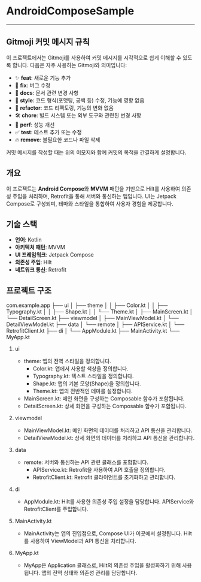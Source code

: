 # AndroidComposeSample

---

## Gitmoji 커밋 메시지 규칙

이 프로젝트에서는 Gitmoji를 사용하여 커밋 메시지를 시각적으로 쉽게 이해할 수 있도록 합니다. 다음은 자주 사용하는 Gitmoji와 의미입니다:

- ✨ **feat**: 새로운 기능 추가
- 🐛 **fix**: 버그 수정
- 📝 **docs**: 문서 관련 변경 사항
- 🎨 **style**: 코드 형식(포맷팅, 공백 등) 수정, 기능에 영향 없음
- 🔨 **refactor**: 코드 리팩토링, 기능의 변화 없음
- 🛠️ **chore**: 빌드 시스템 또는 외부 도구와 관련된 변경 사항
- 🚀 **perf**: 성능 개선
- ✅ **test**: 테스트 추가 또는 수정
- 🔥 **remove**: 불필요한 코드나 파일 삭제

커밋 메시지를 작성할 때는 위의 이모지와 함께 커밋의 목적을 간결하게 설명합니다.

## 개요
이 프로젝트는 **Android Compose**와 **MVVM** 패턴을 기반으로 Hilt를 사용하여 의존성 주입을 처리하며, Retrofit을 통해 서버와 통신하는 앱입니다. UI는 Jetpack Compose로 구성되며, 테마와 스타일을 통합하여 사용자 경험을 제공합니다.

## 기술 스택
- **언어**: Kotlin
- **아키텍처 패턴**: MVVM
- **UI 프레임워크**: Jetpack Compose
- **의존성 주입**: Hilt
- **네트워크 통신**: Retrofit

## 프로젝트 구조

com.example.app
├── ui
│   ├── theme
│   │   ├── Color.kt
│   │   ├── Typography.kt
│   │   ├── Shape.kt
│   │   └── Theme.kt
│   ├── MainScreen.kt
│   └── DetailScreen.kt
├── viewmodel
│   ├── MainViewModel.kt
│   └── DetailViewModel.kt
├── data
│   └── remote
│       ├── APIService.kt
│       └── RetrofitClient.kt
├── di
│   └── AppModule.kt
├── MainActivity.kt
└── MyApp.kt

1. ui
    - theme: 앱의 전역 스타일을 정의합니다.
        - Color.kt: 앱에서 사용할 색상을 정의합니다.
        - Typography.kt: 텍스트 스타일을 정의합니다.
        - Shape.kt: 앱의 기본 모양(Shape)을 정의합니다.
        - Theme.kt: 앱의 전반적인 테마를 설정합니다.
    - MainScreen.kt: 메인 화면을 구성하는 Composable 함수가 포함됩니다.
    - DetailScreen.kt: 상세 화면을 구성하는 Composable 함수가 포함됩니다.

2. viewmodel
    - MainViewModel.kt: 메인 화면의 데이터를 처리하고 API 통신을 관리합니다.
    - DetailViewModel.kt: 상세 화면의 데이터를 처리하고 API 통신을 관리합니다.

3. data
    - remote: 서버와 통신하는 API 관련 클래스를 포함합니다.
        - APIService.kt: Retrofit을 사용하여 API 호출을 정의합니다.
        - RetrofitClient.kt: Retrofit 클라이언트를 초기화하고 관리합니다.

4. di
    - AppModule.kt: Hilt를 사용한 의존성 주입 설정을 담당합니다. APIService와 RetrofitClient를 주입합니다.

5. MainActivity.kt
    - MainActivity는 앱의 진입점으로, Compose UI가 이곳에서 설정됩니다. Hilt를 사용하여 ViewModel과 API 통신을 처리합니다.

6. MyApp.kt
    - MyApp은 Application 클래스로, Hilt의 의존성 주입을 활성화하기 위해 사용됩니다. 앱의 전역 상태와 의존성 관리를 담당합니다.